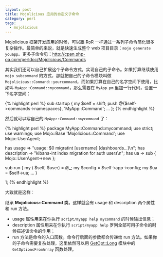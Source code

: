 ```yaml
---
layout: post
title: Mojolicious 应用的自定义子命令
category: perl
tags:
  - mojolicious
---
```


Mojolicious 框架开发应用的时候，可以跟 RoR 一样通过一系列子命令简化很多复杂操作。最简单的来说，就是快速生成整个 web 项目目录：`mojo generate youapp`。更多子命令见：<http://cpan.php-oa.com/perldoc/Mojolicious/Commands>

其实我们还可以自己扩展这个子命令方式，实现自己的子命令。如果打算继续使用 `mojo subcommand` 的方式，那就把自己的子命令模块叫做 `Mojolicious::Command::yourcommand`，而如果打算在自己的名字空间下使用，比如叫 `MyApp::Command::mycommand`，那么需要在 `MyApp.pm` 里加一行代码，设置一下名字空间：

{% highlight perl %}
    sub startup {
        my $self = shift;
        push @{$self->commands->namespaces}, 'MyApp::Command';
        ...
    };
{% endhighlight %}

然后就可以写自己的 `MyApp::Command::mycommand` 了：

{% highlight perl %}
package MyApp::Command::mycommand;
use strict;
use warnings;
use Mojo::Base 'Mojolicious::Command';
use Mojo::UserAgent;

has usage       => "usage: $0 migratint [username] [dashboards...]\n";
has description => "kibana-int index migration for auth users\n";
has ua          => sub { Mojo::UserAgent->new };

sub run {
    my ( $self, $user) = @_;
    my $config = $self->app->config;
    my $ua = $self->ua;
    ...
}

1;
{% endhighlight %}

大致就是这样：

继承 **Mojolicious::Command** 类。这样就会有 usage 和 description 两个属性和 run 方法。

* usage 属性用来在你执行 `script/myapp help mycommand` 的时候输出信息；
* description 属性用来在你执行 `script/myapp help` 罗列全部可用子命令的时候描述该命令的作用；
* run 方法是命令的入口函数。命令行后面的参数都会传递给 run 方法。如果你的子命令需要复杂处理，这里依然可以用 [GetOpt::Long](https://metacpan.org/pod/Getopt::Long#Parsing-options-from-an-arbitrary-array) 模块中的 `GetOptionsFromArray` 函数处理。
